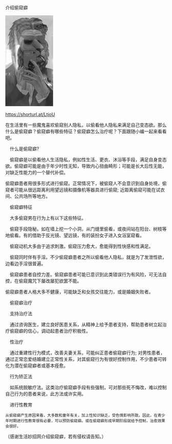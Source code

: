 介绍偷窥癖


![介绍偷窥癖](https://github.com/ywangnccu/ywang/blob/main/images/PeekGhost.jpg)

https://shorturl.at/LtjoU

在生活里有一些魔鬼喜欢偷窥别人隐私，以偷看他人隐私来满足自己变态欲。那么什么是偷窥癖？偷窥癖有哪些特征？偷窥癖怎么治疗呢？下面跟随小编一起来看看吧。

　什么是偷窥癖?

　偷窥癖是以偷看他人生活隐私，例如性生活、更衣、沐浴等手段，满足自身变态欲。偷窥癖可能是由于年少时性无知，导致内心扭曲畸形；可能是长大后性无能，对缺乏性能力的一个替代补偿。

偷窥癖患者用很多形式进行偷窥。正常情况下，被偷窥人不会意识到自身处境，偷窥者可能从很远距离利用望远镜和摄像机等器具进行偷窥; 近距离偷窥可能在试衣间、公共场所等地方。

 

　偷窥癖特征

　大多偷窥男在行为上有以下这些特征。

　偷窥手段隐秘。如在墙上挖一个小洞，从门缝里偷看，或夜间站在阳台、树枝等地偷看。有的借助于反光镜、望远镜，有的装扮女子进入女浴室窥看。　　

　偷窥动机大多由于追求刺激。偷窥压力愈大，愈能得到性快感和性满足。

　偷窥同时伴有手淫。不少偷窥癖患者之所以偷看他人隐私，就是为了发泄性欲，边看边手淫很普遍。

　偷窥癖患者自控力差。偷窥癖患者可能已意识到此类错误行为有风险，可无法自控，在偷窥魔咒下屡改屡犯欲罢不能。

偷窥癖患者人格大多不健康，可能缺乏和女孩交往能力，或是婚姻失败者。

 

　偷窥癖治疗

　支持治疗法

　通过咨询医生，建立良好医患关系，从精神上给予患者支持，帮助患者树立起治疗偷窥癖的信心，调动起患者治疗积极性。

　性治疗

　通过重建性行为模式，改善夫妻关系，可能纠正患者偷窥癖行为; 对男性患者，通过正常恋爱结婚建立正常性关系，对其偷窥行为有很好控制作用，不少患者可转化为潜在偷窥癖者或基本痊愈。

　行为矫正法

　如系统脱敏疗法。这类治疗偷窥癖手段有些强制，可对那些死不悔改，难以控制自己行为的患者来说，此方法或许实用。

　进行性教育

    从偷窥癖产生原因来看，大多数和童年有关，加上性知识缺乏，受色情影响所致。因此，在青少年时期进行性教育很有必要，可以预防偷窥癖。或在偷窥癖形成早期阶段就给予控制，治愈效果会很好。
    

（感谢生活妙招网介绍偷窥癖，若有侵权请告知。）
